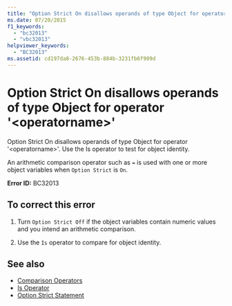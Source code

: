 ```yaml
---
title: "Option Strict On disallows operands of type Object for operator '<operatorname>'"
ms.date: 07/20/2015
f1_keywords: 
  - "bc32013"
  - "vbc32013"
helpviewer_keywords: 
  - "BC32013"
ms.assetid: cd197da8-2676-453b-884b-3231fb6f909d
---
```

# Option Strict On disallows operands of type Object for operator '\<operatorname>'
Option Strict On disallows operands of type Object for operator '\<operatorname>'. Use the Is operator to test for object identity.  
  
 An arithmetic comparison operator such as `=` is used with one or more object variables when `Option Strict` is `On`.  
  
 **Error ID:** BC32013  
  
## To correct this error  
  
1.  Turn `Option Strict Off` if the object variables contain numeric values and you intend an arithmetic comparison.  
  
2.  Use the `Is` operator to compare for object identity.  
  
## See also
- [Comparison Operators](../../visual-basic/language-reference/operators/comparison-operators.md)
- [Is Operator](../../visual-basic/language-reference/operators/is-operator.md)
- [Option Strict Statement](../../visual-basic/language-reference/statements/option-strict-statement.md)
